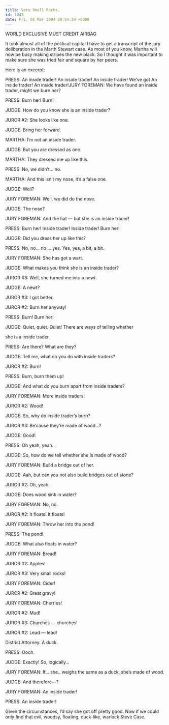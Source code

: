 ```yaml
---
title: Very Small Rocks.
id: 1043
date: Fri, 05 Mar 2004 20:54:39 +0000
---
```


<span align="center" class="caps">WORLD EXCLUSIVE MUST CREDIT AIRBAG</span>  

It took almost all of the political capital I have to get a transcript of the jury deliberation in the Marth Stewart case. As most of you know, Martha will now be busy making stripes the new black. So I thought it was important to make sure she was tried fair and square by her peers.  

Here is an excerpt:



<div class="block"><span class="caps">PRESS: </span>An inside trader! An inside trader! An inside trader! We’ve got An inside trader! An inside trader!<span class="caps">JURY FOREMAN: </span>We have found an inside trader, might we burn her?



<span class="caps">PRESS: </span>Burn her! Burn!



<span class="caps">JUDGE: </span>How do you know she is an inside trader?



<span class="caps">JUROR #2: </span>She looks like one.



<span class="caps">JUDGE: </span>Bring her forward.



<span class="caps">MARTHA: </span>I’m not an inside trader.



<span class="caps">JUDGE: </span>But you are dressed as one.



<span class="caps">MARTHA: </span>They dressed me up like this.



<span class="caps">PRESS: </span>No, we didn’t… no.



<span class="caps">MARTHA: </span>And this isn’t my nose, it’s a false one.



<span class="caps">JUDGE: </span>Well?



<span class="caps">JURY FOREMAN: </span>Well, we did do the nose.



<span class="caps">JUDGE: </span>The nose?



<span class="caps">JURY FOREMAN: </span>And the hat — but she is an inside trader!



<span class="caps">PRESS: </span>Burn her! Inside trader! Inside trader! Burn her!



<span class="caps">JUDGE: </span>Did you dress her up like this?



<span class="caps">PRESS: </span>No, no… no … yes. Yes, yes, a bit, a bit.



<span class="caps">JURY FOREMAN: </span>She has got a wart.



<span class="caps">JUDGE: </span>What makes you think she is an inside trader?



<span class="caps">JUROR #3: </span>Well, she turned me into a newt.



<span class="caps">JUDGE: </span>A newt?



<span class="caps">JUROR #3: </span>I got better.



<span class="caps">JUROR #2: </span>Burn her anyway!



<span class="caps">PRESS: </span>Burn! Burn her!



<span class="caps">JUDGE: </span>Quiet, quiet. Quiet! There are ways of telling whether  

she is a inside trader.



<span class="caps">PRESS: </span>Are there? What are they?



<span class="caps">JUDGE: </span>Tell me, what do you do with inside traders?



<span class="caps">JUROR #2: </span>Burn!



<span class="caps">PRESS: </span>Burn, burn them up!



<span class="caps">JUDGE: </span> And what do you burn apart from inside traders?



<span class="caps">JURY FOREMAN: </span>More inside traders!



<span class="caps">JUROR #2: </span>Wood!



<span class="caps">JUDGE: </span> So, why do inside trader’s burn?



<span class="caps">JUROR #3: </span>Be’cause they’re made of wood…?



<span class="caps">JUDGE: </span> Good!



<span class="caps">PRESS: </span>Oh yeah, yeah…



<span class="caps">JUDGE: </span> So, how do we tell whether she is made of wood?



<span class="caps">JURY FOREMAN: </span>Build a bridge out of her.



<span class="caps">JUDGE: </span>Aah, but can you not also build bridges out of stone?



<span class="caps">JUROR #2: </span>Oh, yeah.



<span class="caps">JUDGE: </span> Does wood sink in water?



<span class="caps">JURY FOREMAN: </span>No, no.



<span class="caps">JUROR #2: </span>It floats! It floats!



<span class="caps">JURY FOREMAN: </span>Throw her into the pond!



<span class="caps">PRESS: </span>The pond!



<span class="caps">JUDGE: </span> What also floats in water?



<span class="caps">JURY FOREMAN: </span>Bread!



<span class="caps">JUROR #2: </span>Apples!



<span class="caps">JUROR #3: </span>Very small rocks!



<span class="caps">JURY FOREMAN: </span>Cider!



<span class="caps">JUROR #2: </span>Great gravy!



<span class="caps">JURY FOREMAN: </span>Cherries!



<span class="caps">JUROR #2: </span>Mud!



<span class="caps">JUROR #3: </span>Churches — churches!



<span class="caps">JUROR #2: </span>Lead — lead!



<span class="caps">District Attorney: </span>A duck.



<span class="caps">PRESS: </span>Oooh.



<span class="caps">JUDGE: </span> Exactly! So, logically…



<span class="caps">JURY FOREMAN: </span>If… she.. weighs the same as a duck, she’s made of wood.



<span class="caps">JUDGE: </span> And therefore—?



<span class="caps">JURY FOREMAN: </span>An inside trader!



<span class="caps">PRESS: </span>An inside trader!



</div>Given the circumstances, I’d say she got off pretty good. Now if we could only find that evil, woodsy, floating, duck-like, warlock Steve Case.





